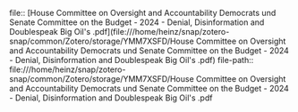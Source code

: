 file:: [House Committee on Oversight and Accountability Democrats und Senate Committee on the Budget - 2024 - Denial, Disinformation and Doublespeak Big Oil's .pdf](file:///home/heinz/snap/zotero-snap/common/Zotero/storage/YMM7XSFD/House Committee on Oversight and Accountability Democrats und Senate Committee on the Budget - 2024 - Denial, Disinformation and Doublespeak Big Oil's .pdf)
file-path:: file:///home/heinz/snap/zotero-snap/common/Zotero/storage/YMM7XSFD/House Committee on Oversight and Accountability Democrats und Senate Committee on the Budget - 2024 - Denial, Disinformation and Doublespeak Big Oil's .pdf
